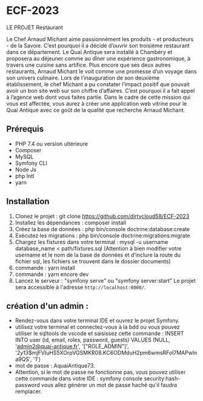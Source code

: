 # ECF-2023

LE PROJET Restaurant

Le Chef Arnaud Michant aime passionnément les produits - et producteurs - de la Savoie.
C’est pourquoi il a décidé d’ouvrir son troisième restaurant dans ce département.
Le Quai Antique sera installé à Chambéry et proposera au déjeuner comme au dîner une
expérience gastronomique, à travers une cuisine sans artifice.
Plus encore que ses deux autres restaurants, Arnaud Michant le voit comme une promesse
d’un voyage dans son univers culinaire.
Lors de l’inauguration de son deuxième établissement, le chef Michant a pu constater
l’impact positif que pouvait avoir un bon site web sur son chiffre d’affaires. C’est pourquoi il
a fait appel à l’agence web dont vous faites partie.
Dans le cadre de cette mission qui vous est affectée, vous aurez à créer une application web
vitrine pour le Quai Antique avec ce goût de la qualité que recherche Arnaud Michant.

## Prérequis

- PHP 7.4 ou version ultérieure
- Composer
- MySQL
- Symfony CLI
- Node Js
- php Intl
- yarn

## Installation

1. Clonez le projet : git clone https://github.com/dirtycloud58/ECF-2023
2. Installez les dépendances : composer install
3. Créez la base de données : php bin/console doctrine:database:create
4. Exécutez les migrations : php bin/console doctrine:migrations:migrate
5. Chargez les fixtures dans votre terminal : mysql -u username database_name < path/fixtures.sql
   (Attention à bien modifier votre username et le nom de la base de données et d’inclure la route du fichier sql, les fichiers se trouvent dans le dossier documents)
6. commande : yarn install
7. commande : yarn encore dev
8. Lancez le serveur : "symfony serve" ou "symfony server:start"
   Le projet sera accessible à l'adresse `http://localhost:8000/`.

## création d'un admin :

- Rendez-vous dans votre terminal IDE et ouvrez le projet Symfony.
- utilisez votre terminal et connectez-vous à la bdd ou vous pouvez utiliser le sqltools de vscode et saisissez cette commande :
  INSERT INTO user (id, email, roles, password, guests)
  VALUES (NULL, 'admin2@quai-antique.fr', '[\"ROLE_ADMIN\"]', '$2y$13$mjFVIuHS5XOrpVGSMKR08.KC6ODMduH2pm6wmsRFol7MAPwlna9QS', '1')
- mot de passe : AquaiAntique73.
- Attention, si le mot de passe ne fonctionne pas, vous pouvez utiliser cette commande dans votre IDE : symfony console security:hash-password vous allez générer un mot de passe haché qu'il faudra remplacer.
